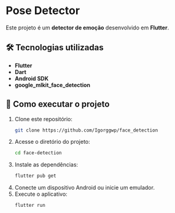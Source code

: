 # Pose Detector

Este projeto é um **detector de emoção** desenvolvido em **Flutter**. 

## 🛠 Tecnologias utilizadas
- **Flutter**
- **Dart**
- **Android SDK**
- **google_mlkit_face_detection**

## 🔧 Como executar o projeto
1. Clone este repositório:
   ```sh
   git clone https://github.com/Igorggwp/face_detection
   ```
2. Acesse o diretório do projeto:
   ```sh
   cd face-detection
   ```
3. Instale as dependências:
   ```sh
   flutter pub get
   ```
4. Conecte um dispositivo Android ou inicie um emulador.
5. Execute o aplicativo:
   ```sh
   flutter run
   ```
